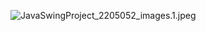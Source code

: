 ![JavaSwingProject_2205052_images.1.jpeg](..%2FJavaSwingProject_2205052_images%2FJavaSwingProject_2205052_images.1.jpeg)